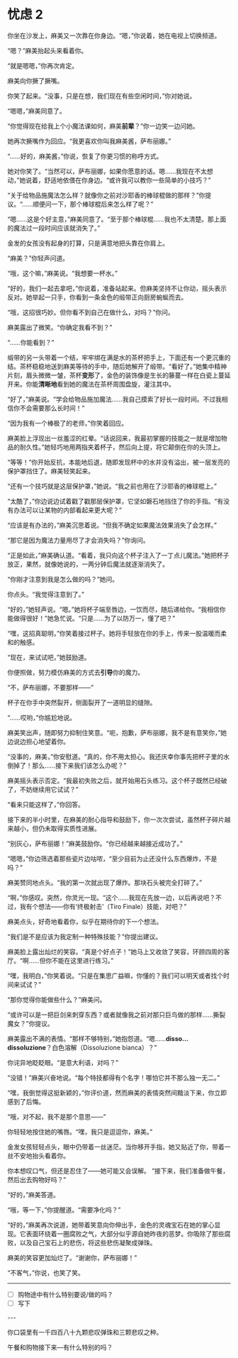 # 忧虑 2

你坐在沙发上，麻美又一次靠在你身边。“嗯，”你说着，她在电视上切换频道。

“嗯？”麻美抬起头来看着你。

“就是嗯嗯，”你再次肯定。

麻美向你撅了撅嘴。

你笑了起来。“没事，只是在想，我们现在有些空闲时间，”你对她说。

“嗯嗯，”麻美同意了。

“你觉得现在给我上个小魔法课如何，麻美**前辈**？”你一边笑一边问她。

她再次撅嘴作为回应。“我更喜欢你叫我麻美酱，萨布丽娜。”

“……好的，麻美酱，”你说，恢复了你更习惯的称呼方式。

她对你笑了。“当然可以，萨布丽娜，如果你愿意的话。嗯……我现在不太想动，”她说着，舒适地依偎在你身边。“或许我可以教你一些简单的小技巧？”

“关于给物品施魔法怎么样？就像你之前对沙耶香的棒球棍做的那样？”你提议。“……顺便问一下，那个棒球棍后来怎么样了呢？”

“嗯……这是个好主意，”麻美同意了。“至于那个棒球棍……我也不太清楚。那上面的魔法过一段时间应该就消失了。”

金发的女孩没有起身的打算，只是满意地把头靠在你肩上。

“麻美？”你轻声问道。

“哦，这个嘛，”麻美说。“我想要一杯水。”

“好的，我们一起去拿吧，”你说着，准备站起来。但麻美坚持不让你动，摇头表示反对。她举起一只手，你看到一条金色的缎带正向厨房蜿蜒而去。

“哦，这招很巧妙。但你看不到自己在做什么，对吗？”你问。

麻美露出了微笑。“你确定我看不到？”

“……你能看到？”

缎带的另一头带着一个结，牢牢绑在满是水的茶杯把手上，下面还有一个更沉重的结。茶杯稳稳地送到麻美等待的手中，随后她解开了缎带。“看好了。”她集中精神片刻，眉头微微一皱，茶杯**变形**了，金色的装饰像是生长的藤蔓一样在白瓷上蔓延开来。你能**清晰地**看到她的魔法在茶杯周围盘旋，灌注其中。

“好了，”麻美说。“学会给物品施加魔法……我自己摸索了好长一段时间。不过我相信你不会需要那么长时间！”

“因为我有一个棒极了的老师，”你笑着回应。

麻美脸上浮现出一丝羞涩的红晕。“话说回来，我最初掌握的技能之一就是增加物品的耐久性。”她轻巧地用两指夹着杯子，然后向上提，将它颠倒在你的头顶上。

“等等！”你开始反抗，本能地后退，随即发现杯中的水并没有溢出，被一层发亮的保护罩挡住了。麻美轻笑起来。

“还有一个技巧就是这层保护罩，”她说。“我之前也用在了沙耶香的棒球棍上。”

“太酷了，”你边说边试着戳了戳那层保护罩，它坚如磐石地挡住了你的手指。“有没有办法可以让某物的内部看起来更大呢？”

“应该是有办法的，”麻美沉思着说。“但我不确定如果魔法效果消失了会怎样。”

“那它是因为魔法力量用尽了才会消失吗？”你询问。

“正是如此，”麻美确认道。“看着，我只向这个杯子注入了一丁点儿魔法。”她把杯子放正，果然，就像她说的，一两分钟后魔法就逐渐消失了。

“你刚才注意到我是怎么做的吗？”她问。

你点头。“我觉得注意到了。”

“好的，”她轻声说。“嗯。”她将杯子端至唇边，一饮而尽，随后递给你。“我相信你能做得很好！”她急忙说。“只是……为了以防万一，懂了吧？”

“嘿，这招真聪明，”你笑着接过杯子。她将手轻放在你的手上，传来一股温暖而柔和的触感。

“现在，来试试吧，”她鼓励道。

你便照做，努力模仿麻美的方式去**引导**你的魔力。

“不，萨布丽娜，不要那样——”

杯子在你手中突然裂开，侧面裂开了一道明显的缝隙。

“……哎哟，”你尴尬地说。

麻美笑出声，随即努力抑制住笑意。“呃，抱歉，萨布丽娜，我不是有意笑你，”她边说边担心地望着你。

“没事的，麻美，”你安慰道。“真的，你不用太担心。我还庆幸你事先把杯子里的水倒掉了！那么……接下来我们该怎么办呢？”

麻美摇头表示否定。“我最初失败之后，就开始用石头练习。这个杯子既然已经破了，不妨继续用它试试？”

“看来只能这样了，”你回答。

接下来的半小时里，在麻美的耐心指导和鼓励下，你一次次尝试，虽然杯子碎片越来越小，但仍未取得实质性进展。

“别灰心，萨布丽娜！”麻美鼓励你。“你已经越来越接近成功了。”

“嗯嗯，”你边筛选着那些瓷片边咕哝，“至少目前为止还没什么东西爆炸，不是吗？”

麻美赞同地点头。“我的第一次就出现了爆炸。那块石头被完全打碎了。”

“啊，”你感叹。突然，你灵光一现。“这个……我现在先放一边，以后再说吧？不过，我有个想法——你有‘终极射击’（Tiro Finale）技能，对吧？”

麻美点头，好奇地看着你，似乎在期待你的下一个想法。

“我们是不是应该为我定制一种特殊技能？”你提出建议。

麻美脸上露出灿烂的笑容。“真是个好点子！”她马上又收敛了笑容，环顾四周的客厅。“啊……但你不能在这里进行练习。”

“嘿，我明白，”你笑着说。“只是在集思广益嘛，你懂的？我们可以明天或者找个时间来试试？”

“那你觉得你能做些什么？”麻美问。

“或许可以是一把巨剑来刺穿东西？或者就像我之前对那只巨鸟做的那样……撕裂魔女？”你提议。

麻美露出不满的表情。“那样不够特别，”她抱怨道。“嗯……**disso... dissoluzione**？白色溶解（Dissoluzione bianca）？”

你诧异地眨眨眼。“是意大利语，对吗？”

“没错！”麻美兴奋地说。“每个特技都得有个名字！哪怕它并不那么独一无二。”

“嘿，我倒觉得这挺新颖的，”你评价道，然而麻美的表情突然间黯淡下来，你立即感到了后悔。

“哦，对不起，我不是那个意思——”

你轻轻地按住她的嘴唇。“嘿，我只是逗逗你，麻美。”

金发女孩轻轻点头，眼中仍带着一丝迷茫。当你移开手指，她又贴近了你，带着一丝不安地抬头看着你。

你本想叹口气，但还是忍住了——她可能又会误解。 “接下来，我们准备做午餐，然后出去购物好吗？”

“好的，”麻美答道。

“哦，等一下，”你提醒道。“需要净化吗？”

“好的，”麻美再次说道，她带着笑意向你伸出手，金色的灵魂宝石在她的掌心显现。它表面环绕着一圈腐败之气，大部分似乎源自她昨夜的恶梦。你吸除了那些腐败，以及自己宝石上的悲伤，将这些悲伤凝聚成弹珠。

麻美的笑容更加灿烂了。“谢谢你，萨布丽娜！”

“不客气，”你说，也笑了笑。

---

- [ ] 购物途中有什么特别要说/做的吗？
- [ ] 写下

---​

你口袋里有一千四百八十九颗悲叹弹珠和三颗悲叹之种。

午餐和购物接下来—有什么特别的吗？

